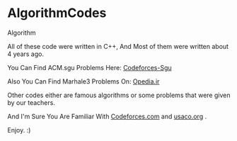 # AlgorithmCodes
Algorithm

All of these code were written in C++, And Most of them were written about 4 years ago.

You Can Find ACM.sgu Problems Here: [Codeforces-Sgu](http://codeforces.com/problemsets/acmsguru)

Also You Can Find Marhale3 Problems On: [Opedia.ir](https://opedia.ir/%D8%B3%D9%88%D8%A7%D9%84%D8%A7%D8%AA_%D8%A7%D9%84%D9%85%D9%BE%DB%8C%D8%A7%D8%AF/%D9%85%D8%B1%D8%AD%D9%84%D9%87%E2%80%8C%DB%8C_%D8%B3%D9%88%D9%85/%D9%81%D9%87%D8%B1%D8%B3%D8%AA)

Other codes either are famous algorithms or some problems that were given by our teachers.

And I'm Sure You Are Familiar With [Codeforces.com](http://codeforces.com/) and [usaco.org](http://www.usaco.org/) .

Enjoy. :)

